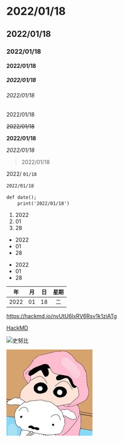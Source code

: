 # 2022/01/18

## 2022/01/18

### 2022/01/18

#### 2022/01/18

##### 2022/01/18

###### 2022/01/18

2022/01/18

~~2022/01/18~~

**2022/01/18**

*2022/01/18*

> 2022/01/18

2022/ `01/18`

```
2022/01/18
```

```python=
def date();
    print('2022/01/18')
```

1. 2022
2. 01
1. 28

- 2022
- 01
- 28

* 2022
* 01
* 28

| 年 | 月 | 日 | 星期 |
| :-: | :-: | :-: | :-: |
| 2022 | 01 | 18 | 二 |

<https://hackmd.io/nvUtU6lxRV6Rsv1k1ziATg>

[HackMD](https://hackmd.io/nvUtU6lxRV6Rsv1k1ziATg)

![史努比](https://miro.medium.com/max/1400/1*Y4EDX48LsTKGzhr9EyTPKA.png)


![蠟筆小新](./A.jpg)

